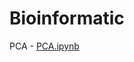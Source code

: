 # Bioinformatic

PCA - [PCA.ipynb](https://nbviewer.jupyter.org/github/J-I-P/Bioinformatic/blob/master/PCA.ipynb)
